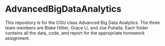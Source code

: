 # AdvancedBigDataAnalytics
This repository is for the CGU class Advanced Big Data Analytics. The three team members are Blake Hillier, Grace Li, and Joe Puhalla. Each folder contains all the data, code, and report for the appropriate homework assignment.

